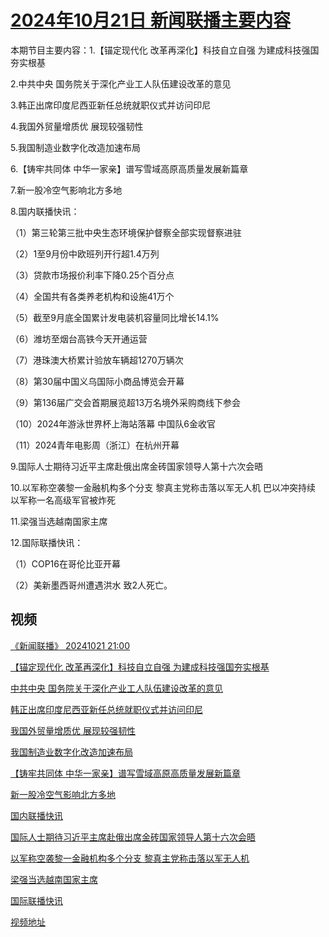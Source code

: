 # [2024年10月21日 新闻联播主要内容](https://tv.cctv.com/lm/xwlb/day/20241021.shtml)

本期节目主要内容：1.【锚定现代化 改革再深化】科技自立自强 为建成科技强国夯实根基

2.中共中央 国务院关于深化产业工人队伍建设改革的意见

3.韩正出席印度尼西亚新任总统就职仪式并访问印尼

4.我国外贸量增质优 展现较强韧性

5.我国制造业数字化改造加速布局

6.【铸牢共同体 中华一家亲】谱写雪域高原高质量发展新篇章

7.新一股冷空气影响北方多地

8.国内联播快讯：

（1）第三轮第三批中央生态环境保护督察全部实现督察进驻

（2）1至9月份中欧班列开行超1.4万列

（3）贷款市场报价利率下降0.25个百分点

（4）全国共有各类养老机构和设施41万个

（5）截至9月底全国累计发电装机容量同比增长14.1%

（6）潍坊至烟台高铁今天开通运营

（7）港珠澳大桥累计验放车辆超1270万辆次

（8）第30届中国义乌国际小商品博览会开幕

（9）第136届广交会首期展览超13万名境外采购商线下参会

（10）2024年游泳世界杯上海站落幕 中国队6金收官

（11）2024青年电影周（浙江）在杭州开幕

9.国际人士期待习近平主席赴俄出席金砖国家领导人第十六次会晤

10.以军称空袭黎一金融机构多个分支 黎真主党称击落以军无人机 巴以冲突持续 以军称一名高级军官被炸死

11.梁强当选越南国家主席

12.国际联播快讯：

（1）COP16在哥伦比亚开幕

（2）美新墨西哥州遭遇洪水 致2人死亡。

## 视频

[《新闻联播》 20241021 21:00](https://tv.cctv.com/2024/10/21/VIDE2QQtAmQ0S4AGAn7GBlKi241021.shtml)

[【锚定现代化 改革再深化】科技自立自强 为建成科技强国夯实根基](https://tv.cctv.com/2024/10/21/VIDEhDx05cArU8cfcpJqSF29241021.shtml)

[中共中央 国务院关于深化产业工人队伍建设改革的意见](https://tv.cctv.com/2024/10/21/VIDEvGcpEvkpss67tXSmm1jv241021.shtml)

[韩正出席印度尼西亚新任总统就职仪式并访问印尼](https://tv.cctv.com/2024/10/21/VIDEp8CG3t2d0Ct51XD61Yhl241021.shtml)

[我国外贸量增质优 展现较强韧性](https://tv.cctv.com/2024/10/21/VIDEd129WtF2HcsdvPGWX3Bb241021.shtml)

[我国制造业数字化改造加速布局](https://tv.cctv.com/2024/10/21/VIDETCbxHNkqGpVBMUWGKTRa241021.shtml)

[【铸牢共同体 中华一家亲】谱写雪域高原高质量发展新篇章](https://tv.cctv.com/2024/10/21/VIDEe0P4TcjTVtI8Dud0Fiyo241021.shtml)

[新一股冷空气影响北方多地](https://tv.cctv.com/2024/10/21/VIDEbU43LRUnix0sTI4A3Lcm241021.shtml)

[国内联播快讯](https://tv.cctv.com/2024/10/21/VIDEOpZyqQtDJOJg7Gr9vtZZ241021.shtml)

[国际人士期待习近平主席赴俄出席金砖国家领导人第十六次会晤](https://tv.cctv.com/2024/10/21/VIDEwuYmzQgyLU18kjNcbzIo241021.shtml)

[以军称空袭黎一金融机构多个分支 黎真主党称击落以军无人机](https://tv.cctv.com/2024/10/21/VIDEfGd8AmkEtWJWtZTIw748241021.shtml)

[梁强当选越南国家主席](https://tv.cctv.com/2024/10/21/VIDEMLmsRy0oriPdwLWZZPO7241021.shtml)

[国际联播快讯](https://tv.cctv.com/2024/10/21/VIDENFif8c68XqZibke47fCl241021.shtml)

[视频地址](https://tv.cctv.com/lm/xwlb/day/20241021.shtml) 

